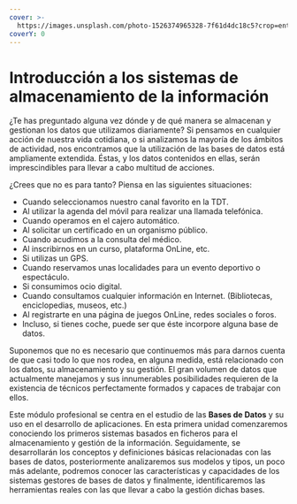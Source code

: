 ```yaml
---
cover: >-
  https://images.unsplash.com/photo-1526374965328-7f61d4dc18c5?crop=entropy&cs=srgb&fm=jpg&ixid=M3wxOTcwMjR8MHwxfHNlYXJjaHw0fHxkYXRhfGVufDB8fHx8MTY5NDQyMjQ3MXww&ixlib=rb-4.0.3&q=85
coverY: 0
---
```


# Introducción a los sistemas de almacenamiento de la información

¿Te has preguntado alguna vez dónde y de qué manera se almacenan y gestionan los datos que utilizamos diariamente? Si pensamos en cualquier acción de nuestra vida cotidiana, o si analizamos la mayoría de los ámbitos de actividad, nos encontramos que la utilización de las bases de datos está ampliamente extendida. Éstas, y los datos contenidos en ellas, serán imprescindibles para llevar a cabo multitud de acciones.

¿Crees que no es para tanto? Piensa en las siguientes situaciones:

* Cuando seleccionamos nuestro canal favorito en la TDT.
* Al utilizar la agenda del móvil para realizar una llamada telefónica.
* Cuando operamos en el cajero automático.
* Al solicitar un certificado en un organismo público.
* Cuando acudimos a la consulta del médico.
* Al inscribirnos en un curso, plataforma OnLine, etc.
* Si utilizas un GPS.
* Cuando reservamos unas localidades para un evento deportivo o espectáculo.
* Si consumimos ocio digital.
* Cuando consultamos cualquier información en Internet. (Bibliotecas, enciclopedias, museos, etc.)
* Al registrarte en una página de juegos OnLine, redes sociales o foros.
* Incluso, si tienes coche, puede ser que éste incorpore alguna base de datos.

Suponemos que no es necesario que continuemos más para darnos cuenta de que casi todo lo que nos rodea, en alguna medida, está relacionado con los datos, su almacenamiento y su gestión. El gran volumen de datos que actualmente manejamos y sus innumerables posibilidades requieren de la existencia de técnicos perfectamente formados y capaces de trabajar con ellos.

Este módulo profesional se centra en el estudio de las **Bases de Datos** y su uso en el desarrollo de aplicaciones. En esta primera unidad comenzaremos conociendo los primeros sistemas basados en ficheros para el almacenamiento y gestión de la información. Seguidamente, se desarrollarán los conceptos y definiciones básicas relacionadas con las bases de datos, posteriormente analizaremos sus modelos y tipos, un poco más adelante, podremos conocer las características y capacidades de los sistemas gestores de bases de datos y finalmente, identificaremos las herramientas reales con las que llevar a cabo la gestión dichas bases.
